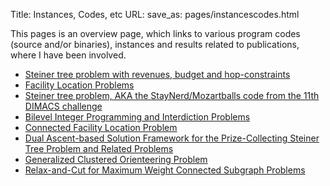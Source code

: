 Title: Instances, Codes, etc
URL:
save_as: pages/instancescodes.html

This pages is an overview page, which links to various program codes (source and/or binaries), instances and results related to publications, where I have been involved.

* [Steiner tree problem with revenues, budget and hop-constraints][1] 
* [Facility Location Problems][2] 
* [Steiner tree problem, AKA the StayNerd/Mozartballs code from the 11th DIMACS challenge][3]
* [Bilevel Integer Programming and Interdiction Problems][4]
* [Connected Facility Location Problem][5]
* [Dual Ascent-based Solution Framework for the Prize-Collecting Steiner Tree Problem and Related Problems][6]
* [Generalized Clustered Orienteering Problem][7]
* [Relax-and-Cut for Maximum Weight Connected Subgraph Problems][8]

[1]: ../pages/stprbh.html
[2]: ../pages/fl.html
[3]: http://homepage.univie.ac.at/ivana.ljubic/research/staynerd/StayNerd.html
[4]: ../pages/bilevel.html
[5]: ../pages/confl.html
[6]: https://github.com/mluipersbeck/dapcstp
[7]: ../pages/gcop.html
[8]: ../pages/rcmwcs.html
